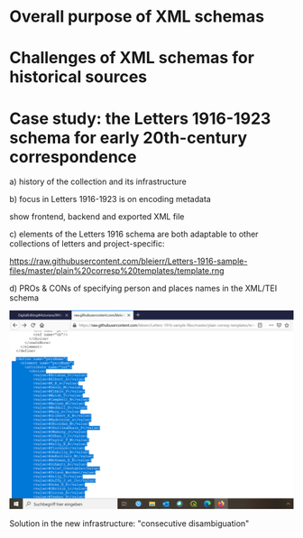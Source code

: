 # Overall purpose of XML schemas

# Challenges of XML schemas for historical sources

# Case study: the Letters 1916-1923 schema for early 20th-century correspondence

a) history of the collection and its infrastructure 

b) focus in Letters 1916-1923 is on encoding metadata

show frontend, backend and exported XML file

c) elements of the Letters 1916 schema are both adaptable to other collections of letters and project-specific:

https://raw.githubusercontent.com/bleierr/Letters-1916-sample-files/master/plain%20corresp%20templates/template.rng

d) PROs & CONs of specifying person and places names in the XML/TEI schema

!["persName" and values in the original Letters 1916 schema](https://github.com/MonikaBarget/DigitalEditing4Historians/blob/master/PersName_Letters1916_Schema.png)

Solution in the new infrastructure: "consecutive disambiguation"
